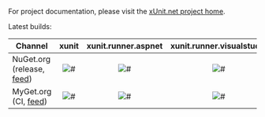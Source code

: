 For project documentation, please visit the [xUnit.net project home](http://xunit.github.io/).

Latest builds:

Channel  | xunit | xunit.runner.aspnet | xunit.runner.visualstudio
-------- | :---: | :-----------------: | :-----------------------:
NuGet.org<br>(release, [feed](https://nuget.org/api/v2/)) | ![#](https://img.shields.io/nuget/vpre/xunit.svg?style=flat) | ![#](https://img.shields.io/nuget/vpre/xunit.runner.aspnet.svg?style=flat) | ![#](https://img.shields.io/nuget/vpre/xunit.runner.visualstudio.svg?style=flat)
MyGet.org<br>(CI, [feed](https://www.myget.org/F/xunit/)) | ![#](https://img.shields.io/myget/xunit/vpre/xunit.svg?style=flat) | ![#](https://img.shields.io/myget/xunit/vpre/xunit.runner.aspnet.svg?style=flat) | ![#](https://img.shields.io/myget/xunit/vpre/xunit.runner.visualstudio.svg?style=flat)
